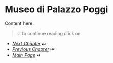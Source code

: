 # Museo di Palazzo Poggi

Content here.

> 💡 to continue reading click on
- [*Next Chapter*](Instituto-delle-Scienze.md) ⏭
- [*Previous Chapter*](Project-Prep.md) ⏮
- [*Main Page*](index.md) ⏪
